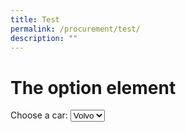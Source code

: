 ```yaml
---
title: Test
permalink: /procurement/test/
description: ""
---
```

<h1>The option element</h1> <label for="cars">Choose a car:</label> <select id="cars"> <option value=[](www.google.com)>Volvo</option> <option value="saab">Saab</option> <option value="opel">Opel</option> <option value="audi">Audi</option> </select>

